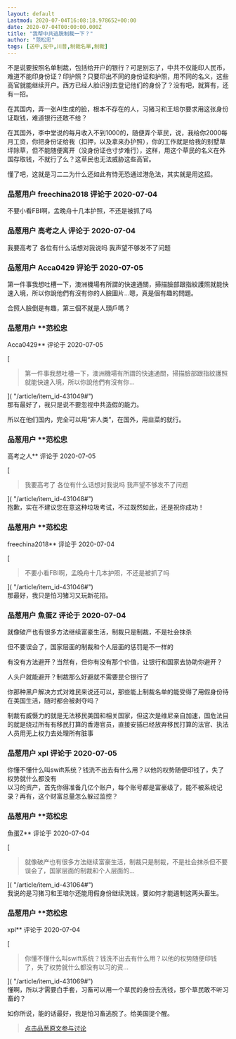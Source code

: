 ```yaml
---
layout: default
Lastmod: 2020-07-04T16:08:18.978652+00:00
date: 2020-07-04T00:00:00.000Z
title: "我帮中共逃脱制裁一下？"
author: "范松忠"
tags: [送中,反中,川普,制裁名單,制裁]
---
```


不是说要按照名单制裁，包括给开户的银行？可是别忘了，中共不仅能印人民币，难道不能印身份证？印护照？只要印出不同的身份证和护照，用不同的名义，这些高官就能继续开户。西方已经人脸识别去登记他们的身份了？没有吧，就算有，还有一招。  
  
在其国内，弄一张AI生成的脸，根本不存在的人，习猪习和王培尔要求用这张身份证取钱，难道银行还敢不给？  
  
在其国外，李中堂说的每月收入不到1000的，随便弄个草民，说，我给你2000每月工资，你把身份证给我（扣押，以及拿来办护照），你的工作就是给我的别墅草坪除草，但不能随便离开（没身份证也寸步难行），这样，用这个草民的名义在外国存取钱，不就行了么？这草民也无法威胁这些高官。  
  
懂了吧，这就是习二二为什么还如此有恃无恐通过港危法，其实就是用这招。

            
### 品葱用户 **freechina2018** 评论于 2020-07-04
        
不要小看FBI啊，孟晚舟十几本护照，不还是被抓了吗
        


            
### 品葱用户 **高考之人** 评论于 2020-07-04
        
我要高考了 各位有什么话想对我说吗 我声望不够发不了问题
        


            
### 品葱用户 **Acca0429** 评论于 2020-07-05
        
第一件事我想吐槽一下，澳洲機場有所謂的快速通關，掃描臉部跟指紋護照就能快速入境，所以你說他們有沒有你的人臉圖片...嗯，真是個有趣的問題。  
  
合照人臉倒是有趣，第三個不就是人頭戶嗎？
        


            
### 品葱用户 **范松忠 
Acca0429** 评论于 2020-07-05
        
[

> 第一件事我想吐槽一下，澳洲機場有所謂的快速通關，掃描臉部跟指紋護照就能快速入境，所以你說他們有沒有你...

]( "/article/item_id-431049#")  
那有最好了，我只是说不要忽视中共造假的能力。  
  
所以在他们国内，完全可以用“非人类”，在国外，用韭菜的就行。
        


            
### 品葱用户 **范松忠 
高考之人** 评论于 2020-07-05
        
[

> 我要高考了 各位有什么话想对我说吗 我声望不够发不了问题

]( "/article/item_id-431048#")  
抱歉，实在不建议您在意这种垃圾考试，不过既然如此，还是祝你成功！
        


            
### 品葱用户 **范松忠 
freechina2018** 评论于 2020-07-04
        
[

> 不要小看FBI啊，孟晚舟十几本护照，不还是被抓了吗

]( "/article/item_id-431046#")  
那最好，我只是怕习猪习又玩新花招。
        


            
### 品葱用户 **魚蛋Z** 评论于 2020-07-04
        
就像破产也有很多方法继续富豪生活，制裁只是制裁，不是社会抹杀  
  
但不要误会了，国家层面的制裁和个人层面的惩罚是不一样的  
  
有没有方法避开？当然有，但你有没有那个价值，让银行和国家去协助你避开？  
  
人头户就能避开？制裁那么好避就不需要昆仑银行了  
  
你那种黑户解决方式对难民来说还可以，那些能上制裁名单的能受得了用假身份待在美国生活，随时都会被剥夺吗？  
  
制裁有威慑力的就是无法移民美国和相关国家，但这次是维尼亲自加速，国危法目的就是绕过所有有移民打算的香港官员，直接安插已经放弃移民打算的法官、执法人员用无上权力去处理所有脏事
        


            
### 品葱用户 **xpl** 评论于 2020-07-05
        
你懂不懂什么叫swift系统？钱洗不出去有什么用？以他的权势随便印钱了，失了权势就什么都没有  
以习的资产，首先你得准备几亿个账户，每个账号都是富豪级了，能不被系统记录？再有，这个财富总量怎么躲过监控？
        


            
### 品葱用户 **范松忠 
魚蛋Z** 评论于 2020-07-04
        
[

> 就像破产也有很多方法继续富豪生活，制裁只是制裁，不是社会抹杀但不要误会了，国家层面的制裁和个人层面的...

]( "/article/item_id-431064#")  
我说的是习猪习和王培尔还能用假身份继续洗钱，要如何才能遏制这两头畜生。
        


            
### 品葱用户 **范松忠 
xpl** 评论于 2020-07-04
        
[

> 你懂不懂什么叫swift系统？钱洗不出去有什么用？以他的权势随便印钱了，失了权势就什么都没有以习的资...

]( "/article/item_id-431069#")  
懂啊，所以才需要白手套，习畜可以用一个草民的身份去洗钱，那个草民敢不听习畜的？  
  
如你所说，能的话最好，我是怕习畜逃脱了。给美国提个醒。
        






> [点击品葱原文参与讨论](https://pincong.rocks/article/21211)

